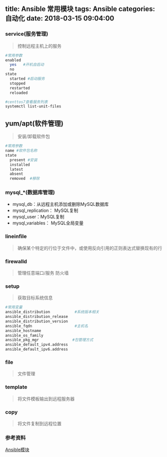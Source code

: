 title: Ansible 常用模块
tags: Ansible
categories: 自动化
date: 2018-03-15 09:04:00
---

### service(服务管理)
>控制远程主机上的服务

```bash
#常用参数
enabled
  yes   #开机自启动
  no
state
  started #启动服务
  stopped
  restarted
  reloaded

#centtos7查看服务列表
systemctl list-unit-files
```
<!-- more -->
## yum/apt(软件管理)
>安装/卸载软件包

```bash
#常用参数
name #软件包名称
state
  present #安装
  installed 
  latest
  absent
  removed  #移除
```
### mysql_*(数据库管理)
* mysql_db：从远程主机添加或删除MySQL数据库
* mysql_replication： MySQL复制
* mysql_user：MySQL复制
* mysql_variables： MySQL全局变量

### lineinfile
> 确保某个特定的行位于文件中，或使用反向引用的正则表达式替换现有的行

### firewalld
> 管理任意端口/服务 防火墙

### setup
>获取目标系统信息

```bash
#常用变量
ansible_distribution           #系统版本相关
ansible_distribution_release
ansible_distribution_version
ansible_fqdn                   #主机名
ansible_hostname
ansible_os_family             
ansible_pkg_mgr               #包管理方式
ansible_default_ipv4.address
ansible_default_ipv6.address
```
### file
> 文件管理

### template
> 将文件模板输出到远程服务器

### copy
>  将文件复制到远程位置

### 参考资料
[Ansible模块](http://docs.ansible.com/ansible/latest/list_of_all_modules.html)  